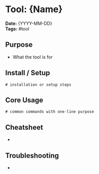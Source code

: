 # Tool: {Name}
**Date:** {YYYY-MM-DD}  
**Tags:** #tool

## Purpose
- What the tool is for

## Install / Setup
```
# installation or setup steps
```

## Core Usage
```
# common commands with one-line purpose
```

## Cheatsheet
- 

## Troubleshooting
- 
